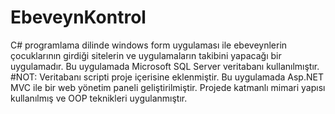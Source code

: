 # EbeveynKontrol

C# programlama dilinde windows form uygulaması ile ebeveynlerin çocuklarının girdiği sitelerin ve uygulamaların takibini yapacağı bir uygulamadır. 
Bu uygulamada Microsoft SQL Server veritabanı kullanılmıştır.
  #NOT: Veritabanı scripti proje içerisine eklenmiştir.
Bu uygulamada  Asp.NET MVC ile bir web yönetim paneli geliştirilmiştir.
Projede katmanlı mimari yapısı kullanılmış ve OOP teknikleri uygulanmıştır.
